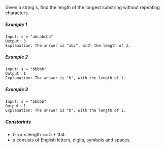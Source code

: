 Given a string s, find the length of the longest substring without repeating characters.

 
##### Example 1
```
Input: s = "abcabcbb"
Output: 3
Explanation: The answer is "abc", with the length of 3.
```

##### Example 2
```
Input: s = "bbbbb"
Output: 1
Explanation: The answer is "b", with the length of 1.
```

##### Example 3
```
Input: s = "bbbbb"
Output: 1
Explanation: The answer is "b", with the length of 1.
```

##### Constarints

- 0 <= s.length <= 5 * 104
- s consists of English letters, digits, symbols and spaces.

